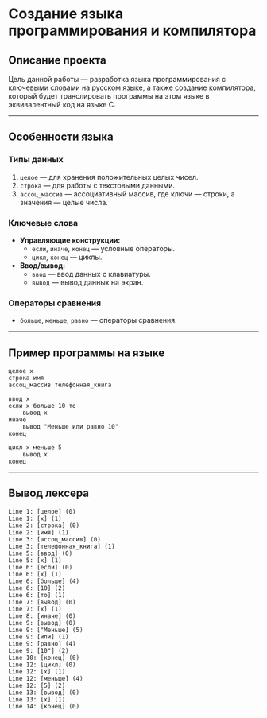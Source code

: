 # **Создание языка программирования и компилятора**

## **Описание проекта**
Цель данной работы — разработка языка программирования с ключевыми словами на русском языке, а также создание компилятора, который будет транслировать программы на этом языке в эквивалентный код на языке C.

---

## **Особенности языка**
### **Типы данных**
1. `целое` — для хранения положительных целых чисел.
2. `строка` — для работы с текстовыми данными.
3. `ассоц_массив` — ассоциативный массив, где ключи — строки, а значения — целые числа.

### **Ключевые слова**
- **Управляющие конструкции:**
  - `если`, `иначе`, `конец` — условные операторы.
  - `цикл`, `конец` — циклы.
- **Ввод/вывод:**
  - `ввод` — ввод данных с клавиатуры.
  - `вывод` — вывод данных на экран.

### **Операторы сравнения**
- `больше`, `меньше`, `равно` — операторы сравнения.

---

## **Пример программы на языке**
```plaintext
целое x
строка имя
ассоц_массив телефонная_книга

ввод x
если x больше 10 то
    вывод x
иначе
    вывод "Меньше или равно 10"
конец

цикл x меньше 5
    вывод x
конец
```

---

## **Вывод лексера**
```plaintext
Line 1: [целое] (0)
Line 1: [x] (1)
Line 2: [строка] (0)
Line 2: [имя] (1)
Line 3: [ассоц_массив] (0)
Line 3: [телефонная_книга] (1)
Line 5: [ввод] (0)
Line 5: [x] (1)
Line 6: [если] (0)
Line 6: [x] (1)
Line 6: [больше] (4)
Line 6: [10] (2)
Line 6: [то] (1)
Line 7: [вывод] (0)
Line 7: [x] (1)
Line 8: [иначе] (0)
Line 9: [вывод] (0)
Line 9: ["Меньше] (5)
Line 9: [или] (1)
Line 9: [равно] (4)
Line 9: [10"] (2)
Line 10: [конец] (0)
Line 12: [цикл] (0)
Line 12: [x] (1)
Line 12: [меньше] (4)
Line 12: [5] (2)
Line 13: [вывод] (0)
Line 13: [x] (1)
Line 14: [конец] (0)
```